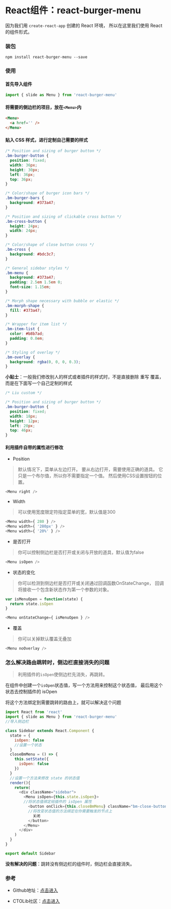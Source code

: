# React组件：react-burger-menu

因为我们用 `create-react-app` 创建的 React 环境，
所以在这里我们使用 React 的组件形式。

### 装包

```
npm install react-burger-menu --save
```

### 使用

#### 首先导入组件

```js
import { slide as Menu } from 'react-burger-menu'
```

#### 将需要的侧边栏的项目，放在`<Menu>`内

```html
<Menu>
  <a href='' />
</Menu>
```

#### 贴入 CSS 样式，进行定制自己需要的样式

```css
/* Position and sizing of burger button */
.bm-burger-button {
  position: fixed;
  width: 36px;
  height: 30px;
  left: 36px;
  top: 36px;
}

/* Color/shape of burger icon bars */
.bm-burger-bars {
  background: #373a47;
}

/* Position and sizing of clickable cross button */
.bm-cross-button {
  height: 24px;
  width: 24px;
}

/* Color/shape of close button cross */
.bm-cross {
  background: #bdc3c7;
}

/* General sidebar styles */
.bm-menu {
  background: #373a47;
  padding: 2.5em 1.5em 0;
  font-size: 1.15em;
}

/* Morph shape necessary with bubble or elastic */
.bm-morph-shape {
  fill: #373a47;
}

/* Wrapper for item list */
.bm-item-list {
  color: #b8b7ad;
  padding: 0.8em;
}

/* Styling of overlay */
.bm-overlay {
  background: rgba(0, 0, 0, 0.3);
}
```

**小贴士**：一般我们修改别人的样式或者插件的样式时，不是直接删除 重写 覆盖，而是在下面写一个自己定制的样式

```css
/* Liu custom */

/* Position and sizing of burger button */
.bm-burger-button {
  position: fixed;
  width: 18px;
  height: 12px;
  left: 20px;
  top: 46px;
}
```

#### 利用插件自带的属性进行修改

 - Position

> 默认情况下，菜单从左边打开。
要从右边打开，需要使用正确的道具。
它只是一个布尔值，所以你不需要指定一个值。
然后使用CSS设置按钮的位置。


```js
<Menu right />
```

 - Width

> 可以使用宽度限定符指定菜单的宽，默认值是300

```js
<Menu width={ 280 } />
<Menu width={ '280px' } />
<Menu width={ '20%' } />
```

 - 是否打开

> 你可以控制侧边栏是否打开或关闭与开放的道具，默认值为false

```js
<Menu isOpen />
```

 - 状态的变化

> 你可以检测到侧边栏是否打开或关闭通过回调函数OnStateChange，
回调将接收一个包含新状态作为第一个参数的对象。

```js
var isMenuOpen = function(state) {
  return state.isOpen
}

<Menu onStateChange={ isMenuOpen } />
```

 - 覆盖

> 你可以关掉默认覆盖无叠加

```js
<Menu noOverlay />
```

### 怎么解决路由跳转时，侧边栏直接消失的问题

> 利用插件的`isOpen`使侧边栏先消失，再跳转。

在组件中创建一个`isOpen`状态值，写一个方法用来控制这个状态值，
最后用这个状态去控制插件的 isOpen

将这个方法绑定到需要跳转的路由上，就可以解决这个问题

```js
import React from 'react'
import { slide as Menu } from 'react-burger-menu'
//导入侧边栏

class Sidebar extends React.Component {
  state = {
    isOpen: false
    //设置一个状态
  }
  closeBmMenu = () => {
    this.setState({
      isOpen: false
    })
  }
  //设置一个方法来修改 state 的状态值
  render(){
    return(
      <div className="sidebar">
        <Menu isOpen={this.state.isOpen}>
        //将状态值绑定给插件的 isOpen 属性
          <button onClick={this.closeBmMenu} className="bm-close-button">
          //将改变状态值的方法绑定在你需要触发的节点上
            关闭
          </button>
        </Menu>
      </div>
    )
  }
}

export default Sidebar
```

**没有解决的问题**：跳转没有侧边栏的组件时，侧边栏会直接消失。

### 参考

  - Github地址：[点击进入](https://github.com/negomi/react-burger-menu)

  - CTOLib社区：[点击进入](https://www.ctolib.com/react-burger-menu.html)
